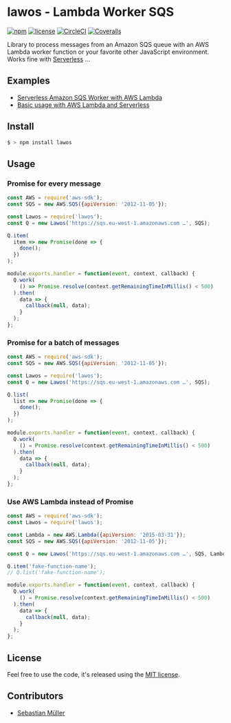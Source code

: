 # lawos - Lambda Worker SQS

[![npm](https://img.shields.io/npm/v/lawos.svg)](https://www.npmjs.com/package/lawos)
[![license](https://img.shields.io/github/license/sbstjn/lawos.svg)](https://github.com/sbstjn/lawos/blob/master/LICENSE.md)
[![CircleCI](https://img.shields.io/circleci/project/github/sbstjn/lawos/master.svg)](https://circleci.com/gh/sbstjn/lawos)
[![Coveralls](https://img.shields.io/coveralls/sbstjn/lawos.svg)](https://coveralls.io/github/sbstjn/lawos)

Library to process messages from an Amazon SQS queue with an AWS Lambda worker function or your favorite other JavaScript environment. Works fine with [Serverless](https://github.com/sbstjn/lawos-serverless) …

## Examples

- [Serverless Amazon SQS Worker with AWS Lambda](https://sbstjn.com/serverless-sqs-worker-with-aws-lambda.html)
- [Basic usage with AWS Lambda and Serverless](https://github.com/sbstjn/lawos-serverless)

## Install

```bash
$ > npm install lawos
```

## Usage

### Promise for every message

```js
const AWS = require('aws-sdk');
const SQS = new AWS.SQS({apiVersion: '2012-11-05'});

const Lawos = require('lawos');
const Q = new Lawos('https://sqs.eu-west-1.amazonaws.com …', SQS);

Q.item(
  item => new Promise(done => {
    done();
  })
);

module.exports.handler = function(event, context, callback) {
  Q.work(
    () => Promise.resolve(context.getRemainingTimeInMillis() < 500)
  ).then(
    data => {
      callback(null, data);
    }
  );
};
```

### Promise for a batch of messages

```js
const AWS = require('aws-sdk');
const SQS = new AWS.SQS({apiVersion: '2012-11-05'});

const Lawos = require('lawos');
const Q = new Lawos('https://sqs.eu-west-1.amazonaws.com …', SQS);

Q.list(
  list => new Promise(done => {
    done();
  })
);

module.exports.handler = function(event, context, callback) {
  Q.work(
    () = Promise.resolve(context.getRemainingTimeInMillis() < 500)
  ).then(
    data => {
      callback(null, data);
    }
  );
};
```

### Use AWS Lambda instead of Promise

```js
const AWS = require('aws-sdk');
const Lawos = require('lawos');

const Lambda = new AWS.Lambda({apiVersion: '2015-03-31'});
const SQS = new AWS.SQS({apiVersion: '2012-11-05'});

const Q = new Lawos('https://sqs.eu-west-1.amazonaws.com …', SQS, Lambda);

Q.item('fake-function-name');
// Q.list('fake-function-name');

module.exports.handler = function(event, context, callback) {
  Q.work(
    () = Promise.resolve(context.getRemainingTimeInMillis() < 500)
  ).then(
    data => {
      callback(null, data);
    }
  );
};
```

## License

Feel free to use the code, it's released using the [MIT license](https://github.com/sbstjn/lawos/blob/master/LICENSE.md).

## Contributors

- [Sebastian Müller](https://sbstjn.com)
